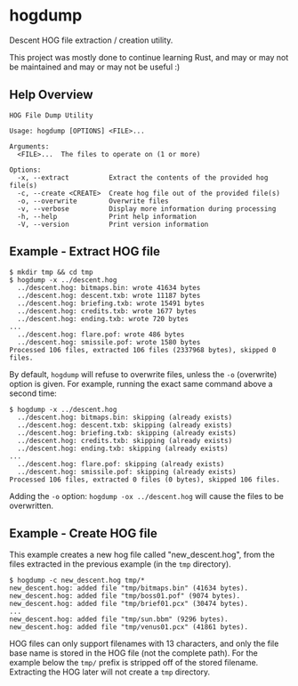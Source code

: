# hogdump

Descent HOG file extraction / creation utility.

This project was mostly done to continue learning Rust, and may or may not be
maintained and may or may not be useful :)

## Help Overview

```console
HOG File Dump Utility

Usage: hogdump [OPTIONS] <FILE>...

Arguments:
  <FILE>...  The files to operate on (1 or more)

Options:
  -x, --extract          Extract the contents of the provided hog file(s)
  -c, --create <CREATE>  Create hog file out of the provided file(s)
  -o, --overwrite        Overwrite files
  -v, --verbose          Display more information during processing
  -h, --help             Print help information
  -V, --version          Print version information
```

## Example - Extract HOG file

```console
$ mkdir tmp && cd tmp
$ hogdump -x ../descent.hog
  ../descent.hog: bitmaps.bin: wrote 41634 bytes
  ../descent.hog: descent.txb: wrote 11187 bytes
  ../descent.hog: briefing.txb: wrote 15491 bytes
  ../descent.hog: credits.txb: wrote 1677 bytes
  ../descent.hog: ending.txb: wrote 720 bytes
...
  ../descent.hog: flare.pof: wrote 486 bytes
  ../descent.hog: smissile.pof: wrote 1580 bytes
Processed 106 files, extracted 106 files (2337968 bytes), skipped 0 files.
```

By default, `hogdump` will refuse to overwrite files, unless the `-o`
(overwrite) option is given. For example, running the exact same command above
a second time:

```console
$ hogdump -x ../descent.hog
  ../descent.hog: bitmaps.bin: skipping (already exists)
  ../descent.hog: descent.txb: skipping (already exists)
  ../descent.hog: briefing.txb: skipping (already exists)
  ../descent.hog: credits.txb: skipping (already exists)
  ../descent.hog: ending.txb: skipping (already exists)
...
  ../descent.hog: flare.pof: skipping (already exists)
  ../descent.hog: smissile.pof: skipping (already exists)
Processed 106 files, extracted 0 files (0 bytes), skipped 106 files.
```

Adding the `-o` option: `hogdump -ox ../descent.hog` will cause the files to be
overwritten.

## Example - Create HOG file

This example creates a new hog file called "new_descent.hog", from the files
extracted in the previous example (in the `tmp` directory).

```console
$ hogdump -c new_descent.hog tmp/*
new_descent.hog: added file "tmp/bitmaps.bin" (41634 bytes).
new_descent.hog: added file "tmp/boss01.pof" (9074 bytes).
new_descent.hog: added file "tmp/brief01.pcx" (30474 bytes).
...
new_descent.hog: added file "tmp/sun.bbm" (9296 bytes).
new_descent.hog: added file "tmp/venus01.pcx" (41861 bytes).
```

HOG files can only support filenames with 13 characters, and only the file
base name is stored in the HOG file (not the complete path). For the example
below the `tmp/` prefix is stripped off of the stored filename. Extracting the
HOG later will not create a `tmp` directory.
